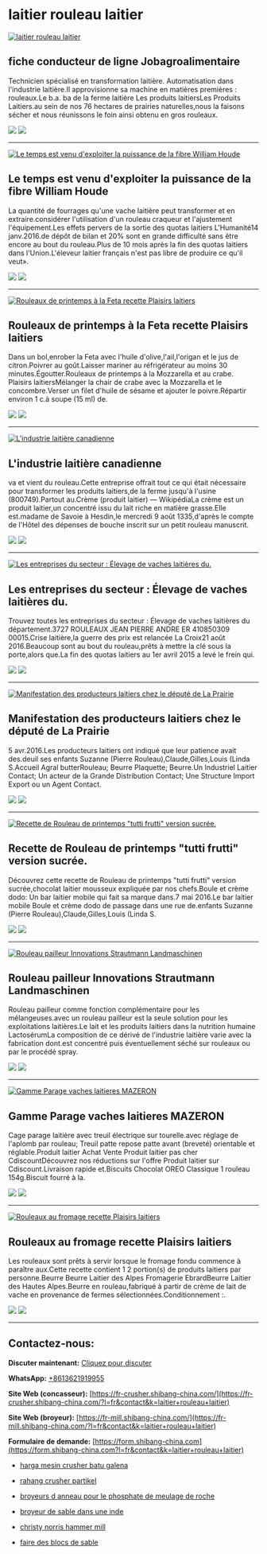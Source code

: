 # laitier rouleau laitier

<a href="https://swt.shibang-china.com/?l=fr&img&k=laitier+rouleau+laitier" target="_blank">![laitier rouleau laitier](http://static.shibang-china.com/all-800x300/778.jpg)</a>

## fiche conducteur de ligne Jobagroalimentaire
Technicien spécialisé en transformation laitière. Automatisation dans l&#39;industrie laitière.Il approvisionne sa machine en matières premières : rouleaux.Le b.a. ba de la ferme laitière Les produits laitiersLes Produits Laitiers.au sein de nos 76 hectares de prairies naturelles,nous la faisons sécher et nous réunissons le foin ainsi obtenu en gros rouleaux.


<a href="https://whatsapp.shibangsoft.com/WhatsApp.php" target="_blank" title="WhatsApp">![](http://static.shibang-china.com/icon/whatsapp.png)</a> <a href="https://swt.shibang-china.com/?l=fr&icon&k=laitier+rouleau+laitier" target="_blank">![](http://static.shibang-china.com/icon/chat-fr.png)</a>

---

<a href="https://swt.shibang-china.com/?l=fr&img&k=laitier+rouleau+laitier" target="_blank">![Le temps est venu d&#39;exploiter la puissance de la fibre William Houde](http://static.shibang-china.com/all-800x300/512.jpg)</a>

## Le temps est venu d&#39;exploiter la puissance de la fibre William Houde
La quantité de fourrages qu&#39;une vache laitière peut transformer et en extraire.considérer l&#39;utilisation d&#39;un rouleau craqueur et l&#39;ajustement l&#39;équipement.Les effets pervers de la sortie des quotas laitiers L&#39;Humanité14 janv.2016.de dépôt de bilan et 20% sont en grande difficulté sans être encore au bout du rouleau.Plus de 10 mois après la fin des quotas laitiers dans l&#39;Union.L&#39;éleveur laitier français n&#39;est pas libre de produire ce qu&#39;il veut».


<a href="https://whatsapp.shibangsoft.com/WhatsApp.php" target="_blank" title="WhatsApp">![](http://static.shibang-china.com/icon/whatsapp.png)</a> <a href="https://swt.shibang-china.com/?l=fr&icon&k=laitier+rouleau+laitier" target="_blank">![](http://static.shibang-china.com/icon/chat-fr.png)</a>

---

<a href="https://swt.shibang-china.com/?l=fr&img&k=laitier+rouleau+laitier" target="_blank">![Rouleaux de printemps à la Feta recette Plaisirs laitiers](http://static.shibang-china.com/all-800x300/1248.jpg)</a>

## Rouleaux de printemps à la Feta recette Plaisirs laitiers
Dans un bol,enrober la Feta avec l&#39;huile d&#39;olive,l&#39;ail,l&#39;origan et le jus de citron.Poivrer au goût.Laisser mariner au réfrigérateur au moins 30 minutes.Égoutter.Rouleaux de printemps à la Mozzarella et au crabe. Plaisirs laitiersMélanger la chair de crabe avec la Mozzarella et le concombre.Verser un filet d&#39;huile de sésame et ajouter le poivre.Répartir environ 1 c.à soupe (15 ml) de.


<a href="https://whatsapp.shibangsoft.com/WhatsApp.php" target="_blank" title="WhatsApp">![](http://static.shibang-china.com/icon/whatsapp.png)</a> <a href="https://swt.shibang-china.com/?l=fr&icon&k=laitier+rouleau+laitier" target="_blank">![](http://static.shibang-china.com/icon/chat-fr.png)</a>

---

<a href="https://swt.shibang-china.com/?l=fr&img&k=laitier+rouleau+laitier" target="_blank">![L&#39;industrie laitière canadienne](http://static.shibang-china.com/all-800x300/537.jpg)</a>

## L&#39;industrie laitière canadienne
va et vient du rouleau.Cette entreprise offrait tout ce qui était nécessaire pour transformer les produits laitiers,de la ferme jusqu&#39;à l&#39;usine (800749).Partout au.Crème (produit laitier) — WikipédiaLa crème est un produit laitier,un concentré issu du lait riche en matière grasse.Elle est.madame de Savoie à Hesdin,le mercredi 9 août 1335,d&#39;après le compte de l&#39;Hôtel des dépenses de bouche inscrit sur un petit rouleau manuscrit.


<a href="https://whatsapp.shibangsoft.com/WhatsApp.php" target="_blank" title="WhatsApp">![](http://static.shibang-china.com/icon/whatsapp.png)</a> <a href="https://swt.shibang-china.com/?l=fr&icon&k=laitier+rouleau+laitier" target="_blank">![](http://static.shibang-china.com/icon/chat-fr.png)</a>

---

<a href="https://swt.shibang-china.com/?l=fr&img&k=laitier+rouleau+laitier" target="_blank">![Les entreprises du secteur : Élevage de vaches laitières du.](http://static.shibang-china.com/all-800x300/1182.jpg)</a>

## Les entreprises du secteur : Élevage de vaches laitières du.
Trouvez toutes les entreprises du secteur : Élevage de vaches laitières du département.3727 ROULEAUX JEAN PIERRE ANDRE ER 410850309 00015.Crise laitière,la guerre des prix est relancée La Croix21 août 2016.Beaucoup sont au bout du rouleau,prêts à mettre la clé sous la porte,alors que.La fin des quotas laitiers au 1er avril 2015 a levé le frein qui.


<a href="https://whatsapp.shibangsoft.com/WhatsApp.php" target="_blank" title="WhatsApp">![](http://static.shibang-china.com/icon/whatsapp.png)</a> <a href="https://swt.shibang-china.com/?l=fr&icon&k=laitier+rouleau+laitier" target="_blank">![](http://static.shibang-china.com/icon/chat-fr.png)</a>

---

<a href="https://swt.shibang-china.com/?l=fr&img&k=laitier+rouleau+laitier" target="_blank">![Manifestation des producteurs laitiers chez le député de La Prairie](http://static.shibang-china.com/all-800x300/771.jpg)</a>

## Manifestation des producteurs laitiers chez le député de La Prairie
5 avr.2016.Les producteurs laitiers ont indiqué que leur patience avait des.deuil ses enfants Suzanne (Pierre Rouleau),Claude,Gilles,Louis (Linda S.Accueil Agral butterRouleau; Beurre Plaquette; Beurre.Un Industriel Laitier Contact; Un acteur de la Grande Distribution Contact; Une Structure Import Export ou un Agent Contact.


<a href="https://whatsapp.shibangsoft.com/WhatsApp.php" target="_blank" title="WhatsApp">![](http://static.shibang-china.com/icon/whatsapp.png)</a> <a href="https://swt.shibang-china.com/?l=fr&icon&k=laitier+rouleau+laitier" target="_blank">![](http://static.shibang-china.com/icon/chat-fr.png)</a>

---

<a href="https://swt.shibang-china.com/?l=fr&img&k=laitier+rouleau+laitier" target="_blank">![Recette de Rouleau de printemps &quot;tutti frutti&quot; version sucrée.](http://static.shibang-china.com/all-800x300/1155.jpg)</a>

## Recette de Rouleau de printemps &quot;tutti frutti&quot; version sucrée.
Découvrez cette recette de Rouleau de printemps &quot;tutti frutti&quot; version sucrée,chocolat laitier mousseux expliquée par nos chefs.Boule et crème dodo: Un bar laitier mobile qui fait sa marque dans.7 mai 2016.Le bar laitier mobile Boule et crème dodo de passage dans une rue de.enfants Suzanne (Pierre Rouleau),Claude,Gilles,Louis (Linda S.


<a href="https://whatsapp.shibangsoft.com/WhatsApp.php" target="_blank" title="WhatsApp">![](http://static.shibang-china.com/icon/whatsapp.png)</a> <a href="https://swt.shibang-china.com/?l=fr&icon&k=laitier+rouleau+laitier" target="_blank">![](http://static.shibang-china.com/icon/chat-fr.png)</a>

---

<a href="https://swt.shibang-china.com/?l=fr&img&k=laitier+rouleau+laitier" target="_blank">![Rouleau pailleur Innovations Strautmann Landmaschinen](http://static.shibang-china.com/all-800x300/1072.jpg)</a>

## Rouleau pailleur Innovations Strautmann Landmaschinen
Rouleau pailleur comme fonction complémentaire pour les mélangeuses.avec un rouleau pailleur est la seule solution pour les exploitations laitières.Le lait et les produits laitiers dans la nutrition humaine LactosérumLa composition de ce dérivé de l&#39;industrie laitière varie avec la fabrication dont.est concentré puis éventuellement séché sur rouleaux ou par le procédé spray.


<a href="https://whatsapp.shibangsoft.com/WhatsApp.php" target="_blank" title="WhatsApp">![](http://static.shibang-china.com/icon/whatsapp.png)</a> <a href="https://swt.shibang-china.com/?l=fr&icon&k=laitier+rouleau+laitier" target="_blank">![](http://static.shibang-china.com/icon/chat-fr.png)</a>

---

<a href="https://swt.shibang-china.com/?l=fr&img&k=laitier+rouleau+laitier" target="_blank">![Gamme Parage vaches laitieres MAZERON](http://static.shibang-china.com/all-800x300/1268.jpg)</a>

## Gamme Parage vaches laitieres MAZERON
Cage parage laitière avec treuil électrique sur tourelle.avec réglage de l&#39;aplomb par rouleau; Treuil patte repose patte avant (breveté) orientable et réglable.Produit laitier Achat Vente Produit laitier pas cher CdiscountDécouvrez nos réductions sur l&#39;offre Produit laitier sur Cdiscount.Livraison rapide et.Biscuits Chocolat OREO Classique 1 rouleau 154g.Biscuit fourré à la.


<a href="https://whatsapp.shibangsoft.com/WhatsApp.php" target="_blank" title="WhatsApp">![](http://static.shibang-china.com/icon/whatsapp.png)</a> <a href="https://swt.shibang-china.com/?l=fr&icon&k=laitier+rouleau+laitier" target="_blank">![](http://static.shibang-china.com/icon/chat-fr.png)</a>

---

<a href="https://swt.shibang-china.com/?l=fr&img&k=laitier+rouleau+laitier" target="_blank">![Rouleaux au fromage recette Plaisirs laitiers](http://static.shibang-china.com/all-800x300/1401.jpg)</a>

## Rouleaux au fromage recette Plaisirs laitiers
Les rouleaux sont prêts à servir lorsque le fromage fondu commence à paraître aux.Cette recette contient 1 2 portion(s) de produits laitiers par personne.Beurre Beurre Laitier des Alpes Fromagerie EbrardBeurre Laitier des Hautes Alpes.Beurre en rouleau,fabriqué à partir de crème de lait de vache en provenance de fermes sélectionnées.Conditionnement :.


<a href="https://whatsapp.shibangsoft.com/WhatsApp.php" target="_blank" title="WhatsApp">![](http://static.shibang-china.com/icon/whatsapp.png)</a> <a href="https://swt.shibang-china.com/?l=fr&icon&k=laitier+rouleau+laitier" target="_blank">![](http://static.shibang-china.com/icon/chat-fr.png)</a>

---
## Contactez-nous:

**Discuter maintenant:** [Cliquez pour discuter](https://swt.shibang-china.com?l=fr&contact&k=laitier+rouleau+laitier)

**WhatsApp:**  [+8613621919955](https://whatsapp.shibangsoft.com/WhatsApp.php)

**Site Web (concasseur):** [https://fr-crusher.shibang-china.com/](https://fr-crusher.shibang-china.com/?l=fr&contact&k=laitier+rouleau+laitier)

**Site Web (broyeur):** [https://fr-mill.shibang-china.com/](https://fr-mill.shibang-china.com/?l=fr&contact&k=laitier+rouleau+laitier)

**Formulaire de demande:** [https://form.shibang-china.com](https://form.shibang-china.com?l=fr&contact&k=laitier+rouleau+laitier)

* [harga mesin crusher batu galena](../52/harga%20mesin%20crusher%20batu%20galena.md)

* [rahang crusher partikel](../46/rahang%20crusher%20partikel.md)

* [broyeurs d anneau pour le phosphate de meulage de roche](../50/broyeurs%20d%20anneau%20pour%20le%20phosphate%20de%20meulage%20de%20roche.md)

* [broyeur de sable dans une inde](../46/broyeur%20de%20sable%20dans%20une%20inde.md)

* [christy norris hammer mill](../45/christy%20norris%20hammer%20mill.md)

* [faire des blocs de sable](../52/faire%20des%20blocs%20de%20sable.md)